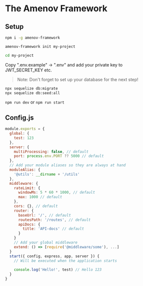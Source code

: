 # The Amenov Framework

## Setup

```sh
npm i -g amenov-framework

amenov-framework init my-project

cd my-project
```

Copy ".env.example" -> ".env" and add your private key to JWT_SECRET_KEY etc.

> Note: Don't forget to set up your database for the next step!

```sh
npx sequelize db:migrate
npx sequelize db:seed:all
```

`npm run dev` or `npm run start`

## Config.js

```javascript
module.exports = {
  global: {
    test: 123
  },
  server: {
    multiProcessing: false, // default
    port: process.env.PORT ?? 5000 // default
  },
  // Add your module aliases so they are always at hand
  moduleAlias: {
    '@utils': __dirname + '/utils'
  },
  middleware: {
    rateLimit: {
      windowMs: 5 * 60 * 1000, // default
      max: 1000 // default
    },
    cors: {}, // default
    router: {
      baseUrl: '/', // default
      routesPath: '/routes', // default
      apiDocs: {
        title: 'API-docs' // default
      }
    }
    // Add your global middleware
    extend: () => [require('@middleware/some'), ...]
  }
  start({ config, express, app, server }) {
    // Will be executed when the application starts
    
    console.log('Hello!', test) // Hello 123
  }
}

```
